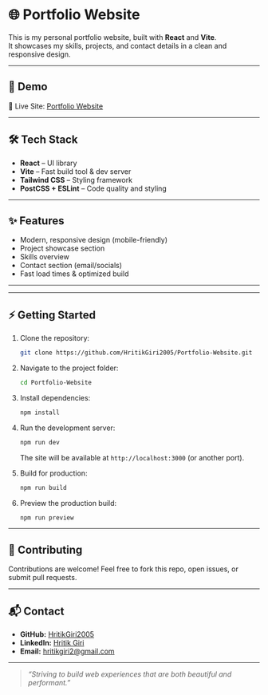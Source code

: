 
# 🌐 Portfolio Website

This is my personal portfolio website, built with **React** and **Vite**.  
It showcases my skills, projects, and contact details in a clean and responsive design.

---

## 🚀 Demo

🔗 Live Site: [Portfolio Website](https://hritik-giri.vercel.app)  

---

## 🛠️ Tech Stack

- **React** – UI library  
- **Vite** – Fast build tool & dev server  
- **Tailwind CSS** – Styling framework  
- **PostCSS + ESLint** – Code quality and styling  

---

## ✨ Features

- Modern, responsive design (mobile-friendly)  
- Project showcase section  
- Skills overview  
- Contact section (email/socials)  
- Fast load times & optimized build  

---

---

## ⚡ Getting Started

1. Clone the repository:
   ```bash
   git clone https://github.com/HritikGiri2005/Portfolio-Website.git
   ```

2. Navigate to the project folder:

   ```bash
   cd Portfolio-Website
   ```

3. Install dependencies:

   ```bash
   npm install
   ```

4. Run the development server:

   ```bash
   npm run dev
   ```

   The site will be available at `http://localhost:3000` (or another port).

5. Build for production:

   ```bash
   npm run build
   ```

6. Preview the production build:

   ```bash
   npm run preview
   ```

---

## 🤝 Contributing

Contributions are welcome!
Feel free to fork this repo, open issues, or submit pull requests.

---

## 📬 Contact

* **GitHub:** [HritikGiri2005](https://github.com/HritikGiri2005)
* **LinkedIn:** [Hritik Giri](https://linkedin.com/in/hritik-giri)
* **Email:** [hritikgiri2@gmail.com](mailto:hritikgiri2@gmail.com)

---

> *“Striving to build web experiences that are both beautiful and performant.”*

